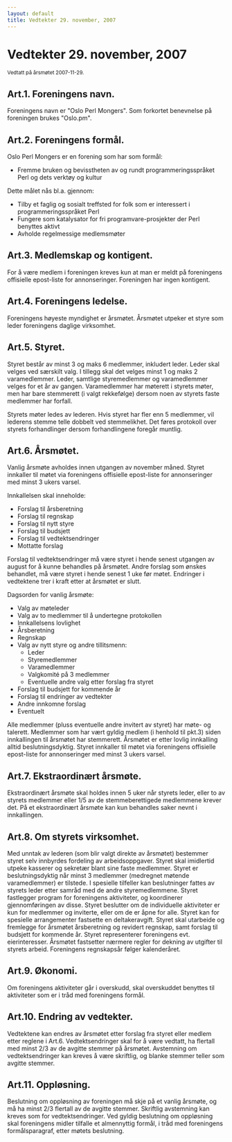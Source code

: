 ```yaml
---
layout: default
title: Vedtekter 29. november, 2007
---
```


# Vedtekter 29. november, 2007

<small>Vedtatt p&aring; &aring;rsm&oslash;tet 2007-11-29.</small>

## Art.1. Foreningens navn.

Foreningens navn er "Oslo Perl Mongers". Som forkortet benevnelse p&aring;
foreningen brukes "Oslo.pm".

## Art.2. Foreningens form&aring;l.

Oslo Perl Mongers er en forening som har som form&aring;l:

* Fremme bruken og bevisstheten av og rundt programmeringsspr&aring;ket Perl og dets verkt&oslash;y og kultur

Dette m&aring;let n&aring;s bl.a. gjennom:

* Tilby et faglig og sosialt treffsted for folk som er interessert i programmeringsspr&aring;ket Perl
* Fungere som katalysator for fri programvare-prosjekter der Perl benyttes aktivt
* Avholde regelmessige medlemsm&oslash;ter

## Art.3. Medlemskap og kontigent.

For &aring; v&aelig;re medlem i foreningen kreves kun at man er meldt p&aring;
foreningens offisielle epost-liste for annonseringer. Foreningen har ingen
kontigent.

## Art.4. Foreningens ledelse.

Foreningens h&oslash;yeste myndighet er &aring;rsm&oslash;tet.
&Aring;rsm&oslash;tet utpeker et styre som leder foreningens daglige
virksomhet.

## Art.5. Styret.

Styret best&aring;r av minst 3 og maks 6 medlemmer, inkludert leder. Leder
skal velges ved s&aelig;rskilt valg. I tillegg skal det velges minst 1 og maks
2 varamedlemmer. Leder, samtlige styremedlemmer og varamedlemmer velges for et
&aring;r av gangen. Varamedlemmer har m&oslash;terett i styrets m&oslash;ter,
men har bare stemmerett (i valgt rekkef&oslash;lge) dersom noen av styrets
faste medlemmer har forfall.

Styrets m&oslash;ter ledes av lederen. Hvis styret har fler enn 5 medlemmer,
vil lederens stemme telle dobbelt ved stemmelikhet.  Det f&oslash;res
protokoll over styrets forhandlinger dersom forhandlingene foreg&aring;r
muntlig.

## Art.6. &Aring;rsm&oslash;tet.

Vanlig &aring;rsm&oslash;te avholdes innen utgangen av november m&aring;ned.
Styret innkaller til m&oslash;tet via foreningens offisielle epost-liste for
annonseringer med minst 3 ukers varsel.

Innkallelsen skal inneholde:

* Forslag til &aring;rsberetning
* Forslag til regnskap
* Forslag til nytt styre
* Forslag til budsjett
* Forslag til vedtektsendringer
* Mottatte forslag

Forslag til vedtektsendringer m&aring; v&aelig;re styret i hende senest
utgangen av august for &aring; kunne behandles p&aring; &aring;rsm&oslash;tet.
Andre forslag som &oslash;nskes behandlet, m&aring; v&aelig;re styret i hende
senest 1 uke f&oslash;r m&oslash;tet. Endringer i vedtektene trer i kraft
etter at &aring;rsm&oslash;tet er slutt.

Dagsorden for vanlig &aring;rsm&oslash;te:

* Valg av m&oslash;teleder
* Valg av to medlemmer til &aring; undertegne protokollen
* Innkallelsens lovlighet
* &Aring;rsberetning
* Regnskap
* Valg av nytt styre og andre tillitsmenn:
  * Leder
  * Styremedlemmer
  * Varamedlemmer
  * Valgkomit&eacute; p&aring; 3 medlemmer
  * Eventuelle andre valg etter forslag fra styret
* Forslag til budsjett for kommende &aring;r
* Forslag til endringer av vedtekter
* Andre innkomne forslag
* Eventuelt

Alle medlemmer (pluss eventuelle andre invitert av styret) har m&oslash;te- og
talerett. Medlemmer som har v&aelig;rt gyldig medlem (i henhold til pkt.3)
siden innkallingen til &aring;rsm&oslash;tet har stemmerett.
&Aring;rsm&oslash;tet er etter lovlig innkalling alltid beslutningsdyktig.
Styret innkaller til m&oslash;tet via foreningens offisielle epost-liste for
annonseringer med minst 3 ukers varsel.

## Art.7. Ekstraordin&aelig;rt &aring;rsm&oslash;te.

Ekstraordin&aelig;rt &aring;rsm&oslash;te skal holdes innen 5 uker n&aring;r
styrets leder, eller to av styrets medlemmer eller 1/5 av de stemmeberettigede
medlemmene krever det. P&aring; et ekstraordin&aelig;rt &aring;rsm&oslash;te
kan kun behandles saker nevnt i innkallingen.

## Art.8. Om styrets virksomhet.

Med unntak av lederen (som blir valgt direkte av &aring;rsm&oslash;tet)
bestemmer styret selv innbyrdes fordeling av arbeidsoppgaver. Styret skal
imidlertid utpeke kasserer og sekret&aelig;r blant sine faste medlemmer.
Styret er beslutningsdyktig n&aring;r minst 3 medlemmer (medregnet
m&oslash;tende varamedlemmer) er tilstede. I spesielle tilfeller kan
beslutninger fattes av styrets leder etter samr&aring;d med de andre
styremedlemmene. Styret fastlegger program for foreningens aktiviteter, og
koordinerer gjennomf&oslash;ringen av disse. Styret beslutter om de
individuelle aktiviteter er kun for medlemmer og inviterte, eller om de er
&aring;pne for alle.  Styret kan for spesielle arrangementer fastsette en
deltakeravgift. Styret skal utarbeide og fremlegge for &aring;rsm&oslash;tet
&aring;rsberetning og revidert regnskap, samt forslag til budsjett for
kommende &aring;r. Styret representerer foreningens evt. eierinteresser.
&Aring;rsm&oslash;tet fastsetter n&aelig;rmere regler for dekning av utgifter
til styrets arbeid. Foreningens regnskaps&aring;r f&oslash;lger
kalender&aring;ret.

## Art.9. &Oslash;konomi.

Om foreningens aktiviteter g&aring;r i overskudd, skal overskuddet benyttes
til aktiviteter som er i tr&aring;d med foreningens form&aring;l.

## Art.10. Endring av vedtekter.

Vedtektene kan endres av &aring;rsm&oslash;tet etter forslag fra styret eller
medlem etter reglene i Art.6. Vedtektsendringer skal for &aring; v&aelig;re
vedtatt, ha flertall med minst 2/3 av de avgitte stemmer p&aring;
&aring;rsm&oslash;tet. Avstemning om vedtektsendringer kan kreves &aring;
v&aelig;re skriftlig, og blanke stemmer teller som avgitte stemmer.

## Art.11. Oppl&oslash;sning.

Beslutning om oppl&oslash;sning av foreningen m&aring; skje p&aring; et vanlig
&aring;rsm&oslash;te, og m&aring; ha minst 2/3 flertall av de avgitte stemmer.
Skriftlig avstemning kan kreves som for vedtektsendringer. Ved gyldig
beslutning om oppl&oslash;sning skal foreningens midler tilfalle et
almennyttig form&aring;l, i tr&aring;d med foreningens form&aring;lsparagraf,
etter m&oslash;tets beslutning.
